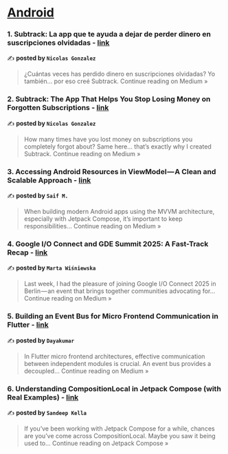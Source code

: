 
<h1><a href=https://medium.com/tag/android/recommended target="_blank" rel="noopener noreferrer">Android</a></h1>
<h3>1. Subtrack: La app que te ayuda a dejar de perder dinero en suscripciones olvidadas - <a href="https://nickand.medium.com/subtrack-la-app-que-te-ayuda-a-dejar-de-perder-dinero-en-suscripciones-olvidadas-34dfb41d2f32?source=rss------android-5" target="_blank" rel="noopener noreferrer">link</a></h3>

✍️ **posted by `Nicolas Gonzalez`**

<blockquote>¿Cuántas veces has perdido dinero en suscripciones olvidadas? Yo también… por eso creé Subtrack.
Continue reading on Medium »</blockquote>

<h3>2. Subtrack: The App That Helps You Stop Losing Money on Forgotten Subscriptions - <a href="https://nickand.medium.com/subtrack-the-app-that-helps-you-stop-losing-money-on-forgotten-subscriptions-ad6cf3a1a6e7?source=rss------android-5" target="_blank" rel="noopener noreferrer">link</a></h3>

✍️ **posted by `Nicolas Gonzalez`**

<blockquote>How many times have you lost money on subscriptions you completely forgot about? Same here… that’s exactly why I created Subtrack.
Continue reading on Medium »</blockquote>

<h3>3. Accessing Android Resources in ViewModel — A Clean and Scalable Approach - <a href="https://medium.com/@maliksaif070/accessing-android-resources-in-viewmodel-a-clean-and-scalable-approach-e495e2a27344?source=rss------android-5" target="_blank" rel="noopener noreferrer">link</a></h3>

✍️ **posted by `Saif M.`**

<blockquote>When building modern Android apps using the MVVM architecture, especially with Jetpack Compose, it’s important to keep responsibilities…
Continue reading on Medium »</blockquote>

<h3>4. Google I/O Connect and GDE Summit 2025: A Fast-Track Recap - <a href="https://medium.com/@marta.wisniewska19.10/google-i-o-connect-and-gde-summit-2025-a-fast-track-recap-2ca02dfd17f3?source=rss------android-5" target="_blank" rel="noopener noreferrer">link</a></h3>

✍️ **posted by `Marta Wiśniewska`**

<blockquote>Last week, I had the pleasure of joining Google I/O Connect 2025 in Berlin — an event that brings together communities advocating for…
Continue reading on Medium »</blockquote>

<h3>5. Building an Event Bus for Micro Frontend Communication in Flutter - <a href="https://medium.com/@dayakumar06588/building-an-event-bus-for-micro-frontend-communication-in-flutter-0212da55fc1d?source=rss------android-5" target="_blank" rel="noopener noreferrer">link</a></h3>

✍️ **posted by `Dayakumar`**

<blockquote>In Flutter micro frontend architectures, effective communication between independent modules is crucial. An event bus provides a decoupled…
Continue reading on Medium »</blockquote>

<h3>6. Understanding CompositionLocal in Jetpack Compose (with Real Examples) - <a href="https://medium.com/kotlin-android-chronicle/understanding-compositionlocal-in-jetpack-compose-with-real-examples-666915a2a064?source=rss------android-5" target="_blank" rel="noopener noreferrer">link</a></h3>

✍️ **posted by `Sandeep Kella`**

<blockquote>If you’ve been working with Jetpack Compose for a while, chances are you’ve come across CompositionLocal. Maybe you saw it being used to…
Continue reading on Jetpack Compose »</blockquote>

